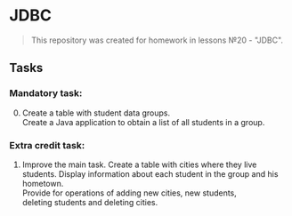 # JDBC
>This repository was created for homework in lessons №20 - "JDBC".
## Tasks

### Mandatory task:  
0.  Create a table with student data groups.  
	Create a Java application to obtain a list of all students in a group.  

### Extra credit task:  
1.	Improve the main task. Create a table with cities where they live  
	students. Display information about each student in the group and his hometown.  
	Provide for operations of adding new cities, new students,  
	deleting students and deleting cities.    
